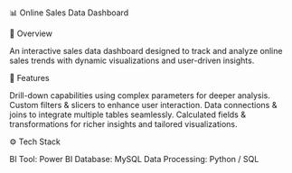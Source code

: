 📊 Online Sales Data Dashboard

🔹 Overview

An interactive sales data dashboard designed to track and analyze online sales trends with dynamic visualizations and user-driven insights.

🚀 Features

Drill-down capabilities using complex parameters for deeper analysis.
Custom filters & slicers to enhance user interaction.
Data connections & joins to integrate multiple tables seamlessly.
Calculated fields & transformations for richer insights and tailored visualizations.

⚙️ Tech Stack

BI Tool: Power BI
Database: MySQL
Data Processing: Python / SQL

